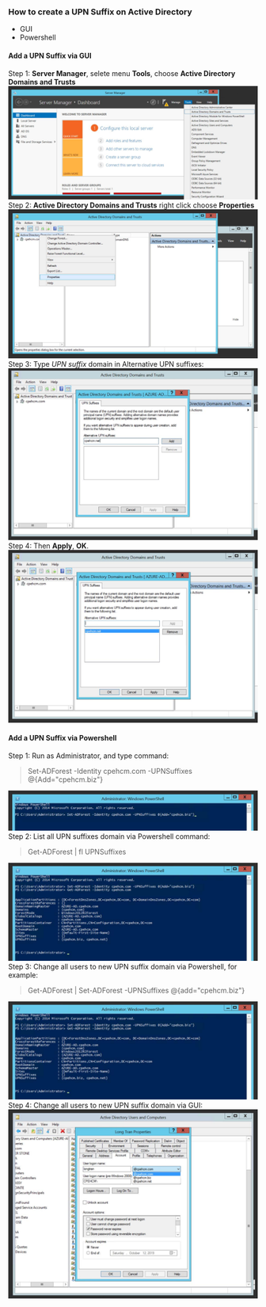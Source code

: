 ### How to create a UPN Suffix on Active Directory
- GUI
- Powershell

#### Add a UPN Suffix via GUI
Step 1:  **Server Manager**, selete menu **Tools**, choose **Active Directory Domains and Trusts**
![](images/image1.jpg)
Step 2:  **Active Directory Domains and Trusts** right click choose **Properties**
![](images/image2.jpg)
Step 3: Type *UPN suffix* domain in Alternative UPN suffixes:
![](images/image3.jpg)
Step 4: Then **Apply**, **OK**.
![](images/image4.jpg)

#### Add a UPN Suffix via Powershell
Step 1: Run as Administrator, and type command:
                    
> Set-ADForest -Identity cpehcm.com -UPNSuffixes @{Add="cpehcm.biz"}
                    
![](images/image5.jpg)
Step 2: List all UPN suffixes domain via Powershell command:
                    
>Get-ADForest | fl UPNSuffixes
                    
![](images/image6.jpg)
Step 3: Change all users to new UPN suffix domain via Powershell, for example:
                    
>Get-ADForest | Set-ADForest -UPNSuffixes @{add="cpehcm.biz"}
                    
![](images/image6.jpg)
Step 4: Change all users to new UPN suffix domain via GUI:
![](images/image7.jpg)
